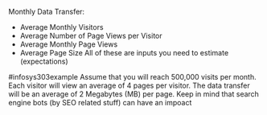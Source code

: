 Monthly Data Transfer:
- Average Monthly Visitors
- Average Number of Page Views per Visitor
- Average Monthly Page Views
- Average Page Size
All of these are inputs you need to estimate (expectations)

#infosys303example Assume that you will reach 500,000 visits per month. Each visitor will view an average of 4 pages per visitor. The data transfer will be an average of 2 Megabytes (MB) per page.
Keep in mind that search engine bots (by SEO related stuff) can have an impoact